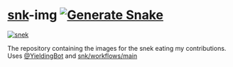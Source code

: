 # [snk](https://yieldingexploiter.github.io/snk/)-img [![Generate Snake](https://github.com/YieldingExploiter/snk/actions/workflows/main.yml/badge.svg)](https://github.com/YieldingExploiter/snk/actions/workflows/main.yml)
[![snek](https://yieldingexploiter.github.io/snk-img/github-contribution-grid-snake.svg)](https://yieldingexploiter.github.io/snk/)

The repository containing the images for the snek eating my contributions.<br/>
Uses [@YieldingBot](https://github.com/YieldingBot) and [snk/workflows/main](https://github.com/YieldingExploiter/snk/blob/main/.github/workflows/main.yml)
